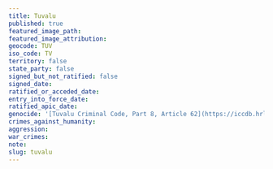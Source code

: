```yaml
---
title: Tuvalu
published: true
featured_image_path:
featured_image_attribution:
geocode: TUV
iso_code: TV
territory: false
state_party: false
signed_but_not_ratified: false
signed_date:
ratified_or_acceded_date:
entry_into_force_date:
ratified_apic_date:
genocide: '[Tuvalu Criminal Code, Part 8, Article 62](https://iccdb.hrlc.net/data/doc/611/keyword/46/)'
crimes_against_humanity:
aggression:
war_crimes:
note:
slug: tuvalu
---
```



